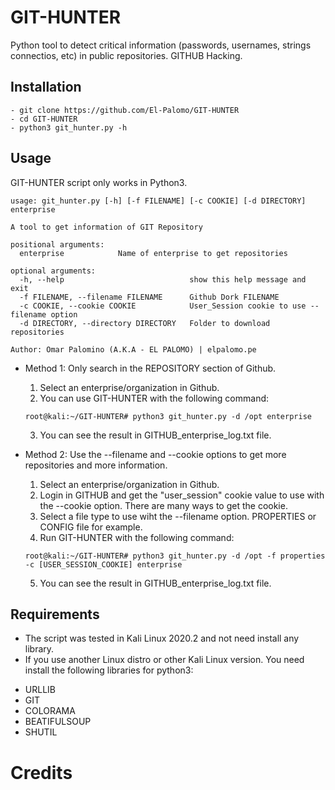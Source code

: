 # GIT-HUNTER
Python tool to detect critical information (passwords, usernames, strings connectios, etc) in public repositories. GITHUB Hacking.

## Installation
```
- git clone https://github.com/El-Palomo/GIT-HUNTER
- cd GIT-HUNTER
- python3 git_hunter.py -h
``` 

## Usage
GIT-HUNTER script only works in Python3.
```
usage: git_hunter.py [-h] [-f FILENAME] [-c COOKIE] [-d DIRECTORY] enterprise

A tool to get information of GIT Repository

positional arguments:
  enterprise            Name of enterprise to get repositories

optional arguments:
  -h, --help                            show this help message and exit
  -f FILENAME, --filename FILENAME      Github Dork FILENAME
  -c COOKIE, --cookie COOKIE            User_Session cookie to use --filename option
  -d DIRECTORY, --directory DIRECTORY   Folder to download repositories

Author: Omar Palomino (A.K.A - EL PALOMO) | elpalomo.pe
```
- Method 1: 
Only search in the REPOSITORY section of Github.
  1. Select an enterprise/organization in Github.
  2. You can use GIT-HUNTER with the following command:
    ```
    root@kali:~/GIT-HUNTER# python3 git_hunter.py -d /opt enterprise
    ```
  3. You can see the result in GITHUB_enterprise_log.txt file.

- Method 2:
Use the --filename and --cookie options to get more repositories and more information.
  1. Select an enterprise/organization in Github.
  2. Login in GITHUB and get the "user_session" cookie value to use with the --cookie option. There are many ways to get the cookie.
  3. Select a file type to  use wiht the --filename option. PROPERTIES or CONFIG file for example.
  4. Run GIT-HUNTER with the following command:
    ```
    root@kali:~/GIT-HUNTER# python3 git_hunter.py -d /opt -f properties -c [USER_SESSION_COOKIE] enterprise
    ```
  5. You can see the result in GITHUB_enterprise_log.txt file.

## Requirements
- The script was tested in Kali Linux 2020.2 and not need install any library.
- If you use another Linux distro or other Kali Linux version. You need install the following libraries for python3:
* URLLIB
* GIT
* COLORAMA
* BEATIFULSOUP
* SHUTIL

# Credits
